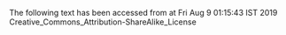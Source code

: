 The following text has been accessed from at Fri Aug 9 01:15:43 IST 2019
Creative_Commons_Attribution-ShareAlike_License

